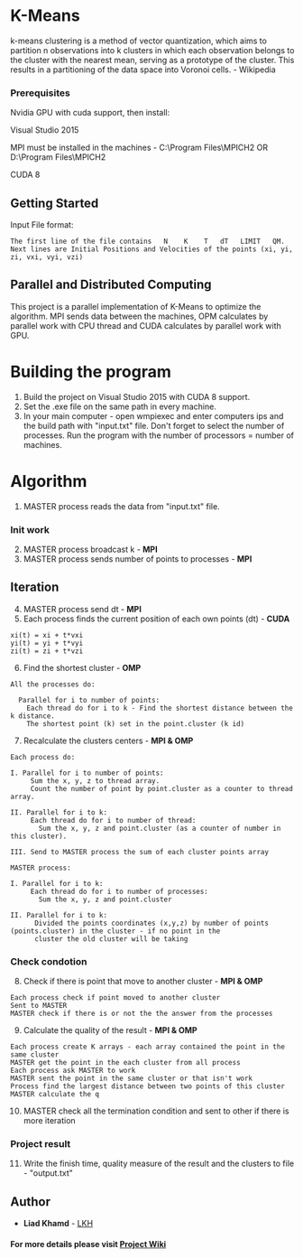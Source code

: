 # K-Means

k-means clustering is a method of vector quantization, which aims to partition n observations into k clusters in which each observation belongs to the cluster with the nearest mean, serving as a prototype of the cluster. This results in a partitioning of the data space into Voronoi cells. - Wikipedia

### Prerequisites

Nvidia GPU with cuda support, then install: 

Visual Studio 2015 

MPI must be installed in the machines - C:\Program Files\MPICH2 OR D:\Program Files\MPICH2

CUDA 8

## Getting Started

Input File format:
```
The first line of the file contains   N    K    T   dT   LIMIT   QM.
Next lines are Initial Positions and Velocities of the points (xi, yi, zi, vxi, vyi, vzi)
```
## Parallel and Distributed Computing

This project is a parallel implementation of K-Means to optimize the algorithm.
MPI sends data between the machines, OPM calculates by parallel work with CPU thread and CUDA calculates by parallel work with GPU.

# Building the program 
1. Build the project on Visual Studio 2015 with CUDA 8 support.
2. Set the .exe file on the same path in every machine.
1. In your main computer - open wmpiexec and enter computers ips and the build path with "input.txt" file. Don't forget to select the number of processes. Run the program with the number of processors = number of machines. 

# Algorithm
1. MASTER process reads the data from "input.txt" file.
### Init work
2. MASTER process broadcast k - **MPI**
3. MASTER process sends number of points to processes - **MPI**
## Iteration
4. MASTER process send dt - **MPI**
5. Each process finds the current position of each own points (dt) - **CUDA**
```
xi(t) = xi + t*vxi
yi(t) = yi + t*vyi
zi(t) = zi + t*vzi
```
6. Find the shortest cluster - **OMP** 
```
All the processes do:

  Parallel for i to number of points:
    Each thread do for i to k - Find the shortest distance between the k distance.
    The shortest point (k) set in the point.cluster (k id)

```
7. Recalculate the clusters centers - **MPI & OMP**
```
Each process do:

I. Parallel for i to number of points:
     Sum the x, y, z to thread array.
     Count the number of point by point.cluster as a counter to thread array.

II. Parallel for i to k:
     Each thread do for i to number of thread:
       Sum the x, y, z and point.cluster (as a counter of number in this cluster).

III. Send to MASTER process the sum of each cluster points array

MASTER process:

I. Parallel for i to k:
     Each thread do for i to number of processes:
       Sum the x, y, z and point.cluster

II. Parallel for i to k:
      Divided the points coordinates (x,y,z) by number of points (points.cluster) in the cluster - if no point in the                               
      cluster the old cluster will be taking
```
### Check condotion
8. Check if there is point that move to another cluster - **MPI & OMP**
```
Each process check if point moved to another cluster
Sent to MASTER
MASTER check if there is or not the the answer from the processes
```
9. Calculate the quality of the result - **MPI & OMP**
```
Each process create K arrays - each array contained the point in the same cluster
MASTER get the point in the each cluster from all process
Each process ask MASTER to work
MASTER sent the point in the same cluster or that isn't work
Process find the largest distance between two points of this cluster
MASTER calculate the q
```
10. MASTER check all the termination condition and sent to other if there is more iteration
### Project result
11. Write the finish time, quality measure of the result and the clusters to file - "output.txt"

## Author

* **Liad Khamd** - [LKH](https://github.com/LiadKhamd)

####  For more details please visit [Project Wiki](https://github.com/LiadKhamd/K-Means/wiki)
